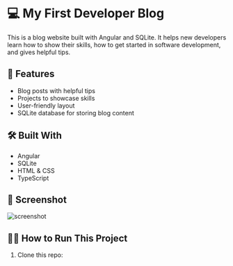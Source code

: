 # 💻 My First Developer Blog

This is a blog website built with Angular and SQLite. It helps new developers learn how to show their skills, how to get started in software development, and gives helpful tips.

## 🚀 Features
- Blog posts with helpful tips
- Projects to showcase skills
- User-friendly layout
- SQLite database for storing blog content

## 🛠️ Built With
- Angular
- SQLite
- HTML & CSS
- TypeScript

## 📸 Screenshot
![screenshot](./screenshot.png)

## 🧑‍💻 How to Run This Project

1. Clone this repo:
